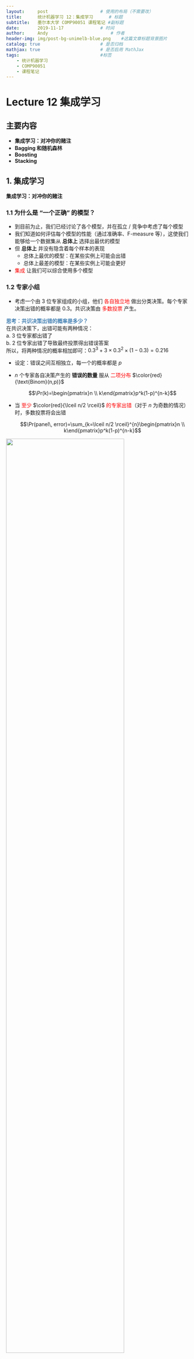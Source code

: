 ```yaml
---
layout:     post   				    # 使用的布局（不需要改）
title:      统计机器学习 12：集成学习   	# 标题 
subtitle:   墨尔本大学 COMP90051 课程笔记 #副标题
date:       2019-11-17 				# 时间
author:     Andy 						# 作者
header-img: img/post-bg-unimelb-blue.png 	#这篇文章标题背景图片
catalog: true 						# 是否归档
mathjax: true                       # 是否启用 MathJax
tags:								#标签
    - 统计机器学习
    - COMP90051
    - 课程笔记
---
```


# Lecture 12 集成学习
## 主要内容
* **集成学习：对冲你的赌注**
* **Bagging 和随机森林**
* **Boosting**
* **Stacking**

## 1. 集成学习
**集成学习：对冲你的赌注**
### 1.1 为什么是 “一个正确” 的模型？
* 到目前为止，我们已经讨论了各个模型，并在孤立 / 竞争中考虑了每个模型
* 我们知道如何评估每个模型的性能（通过准确率、F-measure 等），这使我们能够给一个数据集从 **总体上** 选择出最优的模型
* 但 **总体上** 并没有隐含着每个样本的表现
  * 总体上最优的模型：在某些实例上可能会出错
  * 总体上最差的模型：在某些实例上可能会更好
* <span style="color:red">集成</span> 让我们可以综合使用多个模型

### 1.2 专家小组
* 考虑一个由 3 位专家组成的小组，他们 <span style="color:red">各自独立地</span> 做出分类决策。每个专家决策出错的概率都是 0.3。共识决策由 <span style="color:red">多数投票</span> 产生。

**<span style="color:steelblue">思考：共识决策出错的概率是多少？</span>**  
在共识决策下，出错可能有两种情况：  
a. 3 位专家都出错了  
b. 2 位专家出错了导致最终投票得出错误答案  
所以，将两种情况的概率相加即可：$0.3^3+3\times 0.3^2\times (1-0.3)=0.216$  

* 设定：错误之间互相独立，每一个的概率都是 $p$
* $n$ 个专家各自决策产生的 **错误的数量** 服从 <span style="color:red">二项分布</span> $\color{red}{\text{Binom}(n,p)}$  

  $$\Pr(k)=\begin{pmatrix}n \\ k\end{pmatrix}p^k(1-p)^{n-k}$$  

* 当 <span style="color:red">至少</span> $\color{red}{\lceil n/2 \rceil}$ <span style="color:red">的专家出错</span>（对于 $n$ 为奇数的情况）时，多数投票将会出错  

  $$\Pr(panel\, error)=\sum_{k=\lceil n/2 \rceil}^{n}\begin{pmatrix}n \\ k\end{pmatrix}p^k(1-p)^{n-k}$$  

<img src="http://andy-blog.oss-cn-beijing.aliyuncs.com/blog/2020-02-16-WX20200216-201831%402x.png" width="80%">  

### 1.3 组合模型
* 模型组合（又称 <span style="color:red">集成学习</span>）根据给定的训练集构造一个基模型（又称 <span style="color:red">基学习器</span>）的集合，并将输出结果聚合到一个单独的元模型中（<span style="color:red">集成</span>）
  * 分类问题采用（加权）多数投票
  * 回归问题采用（加权）平均
  * 更一般地：*元模型* $=f($*基模型*$)$

* 回忆 **偏差-方差权衡**：  

  $$\Bbb E\left[ l\left(y,\hat f(\boldsymbol x_0)\right) \right]=\left(\Bbb E[y]-\Bbb[\hat f]\right)^2+Var[\hat f]+Var[y]$$  

  $$\text{test error}=(\text{bias})^2+\text{variance}+\text{irreducible error}$$

* 对 $k$ 个 **独立同分布** 的预测进行平均可以减小方差：  

  $$\color{red}{Var\left[\hat f_{avg}\right]=\dfrac{1}{k}Var\left[\hat f\right]}$$

## 2. Bagging
**<span style="color:green">B</span>ootstrap <span style="color:green">agg</span>regat<span style="color:green">ing</span> —— Breiman’94**

### 2.1 Bagging 方法
* **方法：** 通过有放回抽样构建 “近似独立” 的数据集
  * 生成 $k$ 个数据集，每个数据集都包含从 $n$ 条训练数据中通过有放回抽样得到的 $n$ 个样本 —— **Bootstrap 采样**
  * 在每个生成的数据集上构建基分类器
  * 通过投票 / 平均对预测结果进行聚合

### 2.2 Bagging：采样例子
* 原始训练数据集：  
  $$\{0,1,2,3,4,5,6,7,8,9\}$$
* **Bootstrap 采样：**  
  $$\{7,2,6,7,5,4,8,8,1,0\}$$ —— 未采样 $3,9$  
  $$\{1,3,8,0,3,5,8,0,1,9\}$$ —— 未采样 $2,4,6,7$  
  $$\{2,9,4,2,7,9,3,0,1,0\}$$ —— 未采样 $3,5,6,8$

### 2.3 回忆决策树
<img src="http://andy-blog.oss-cn-beijing.aliyuncs.com/blog/2020-02-16-WX20200216-213133%402x.png" width="80%">  

* 训练标准：每个最终分区的纯度
* 优化：启发式贪婪迭代方法
* 模型复杂度由树的深度定义
* 深树：非常适合特定数据 $\rightarrow$ 高方差，低偏差
* 浅树：粗略近似 $\rightarrow$ 低方差，高偏差

### 2.4 Bagging 的例子：随机森林
* Just bagged trees
* **<span style="color:steelblue">算法描述：</span>**  
  参数：树的数量 $k$，特征数量 $l\le m$  
  1.$\,$初始化一个空的森林  
  2.$\,$对于 $c$ 从 $1$ 到 $k$：  
  $\qquad$ a. 从训练数据创建新的 Bootstrap 采样  
  $\qquad$ b. 从 $m$ 个特征中随机选择出包含 $l$ 个特征的子集  
  $\qquad$ c. 用这 $l$ 个特征在 Bootstrap 样本上训练决策树  
  $\qquad$ d. 将树添加进森林里  
  3.$\,$通过多数投票或者平均来作出预测
* 在许多实际设定下效果非常好

### 2.5 利用未采样数据
* 在每轮中，一个特定的训练样本有 $\left(1-\dfrac{1}{n}\right)$ 的概率不被选中
  * 因此，在经过 $n$ 轮后最终没有被采样到的概率为 $\left(1-\dfrac{1}{n}\right)^n$
  * 对于 $n$ 很大的情况，这一概率近似为 $e^{-1}\approx 0.368$
  * 平均情况下，每轮 Bootstrap 采样只包含了 $63.2\%$ 的数据
* 可以将其用于对集成的独立误差估计
  * 像交叉验证一样安全，但是子样本重叠
  * 在每个 $36.8\%$ 的未采样样本上对每个基学习器进行评估
  * 平均这些评估 $\rightarrow$ 集成评估

### 2.6 Bagging：总结
* 基于采样和投票的简单方法
* 各个基学习器有可能进行并行计算
* 能够高效处理带噪声的数据集
* 性能通常比（简单的）基分类器要好得多，永远不会太差
* 通过减小方差来提升不稳定的分类器

## 3. Boosting
### 3.1 Boosting 方法
* **直觉：** 将基分类器的注意力集中在 “难以分类” 的样本上
* **方法：** 迭代地改变样本的分布以反映分类器在上一次迭代中的性能
  * 初始时，每个训练样本有 $\dfrac{1}{n}$ 的概率包含在采样中
  * 经过 $k$ 轮迭代后，训练一个分类器，并根据分类器对每个实例分类的能力来更新每个实例的权重
  * 通过加权投票来组合基分类器

### 3.2 Boodting：采样例子
* 原始训练数据集：  
  $$\{0,1,2,3,4,5,6,7,8,9\}$$
* **Boosting 采样：**  
  第 1 轮迭代：$$\{7,\color{red}{2},6,7,5,4,8,8,1,0\}$$  
  假设样本 $2$ 被错误分类  
  第 2 轮迭代：$$\{1,3,8,\color{red}{2},3,5,\color{red}{2},0,1,9\}$$  
  假设样本 $2$ 依旧被错误分类  
  第 3 轮迭代：$$\{\color{red}{2},9,\color{red}{2,2},7,9,3,\color{red}{2},1,0\}$$  

### 3.3 Boosting 的例子：AdaBoost
* **<span style="color:steelblue">算法描述：</span>**  
  1.$\,$初始样本分布 $P_1(i)=1/n,\;i=1,...,n$  
  2.$\,$对于 $c$ 从 $1$ 到 $k$：  
  $\qquad$ a. 在从 $P_c$ 有放回抽样得到的样本上训练基分类器 $A_c$  
  $\qquad$ b. 为每个分类器的错误率 $\varepsilon_c$ 设定置信度 $\alpha_c=\dfrac{1}{2}\ln \dfrac{1-\varepsilon_c}{\varepsilon_c}$  
  $\qquad$ c. 更新样本分布以归一化：  
  $\qquad\quad$ $$P_{c+1}(i)\propto P_c(i)\times \begin{cases}\exp(-\alpha_c), & \text{if } A_c(i)=y_i \\ \exp(\alpha_c), & \text{otherwise}\end{cases}$$  
  3.$\,$根据置信度加权的多数投票进行分类：  
  $\quad \mathop{\operatorname{arg\,max}} \limits_y \sum_{c=1}^{k}\alpha_t \delta \left(A_c(\boldsymbol x)=y\right)$

<img src="http://andy-blog.oss-cn-beijing.aliyuncs.com/blog/2020-02-17-WX20200217-145829%402x.png" width="40%">

* 技术上：每当 $\varepsilon_c>0.5$ 时，就对样本分布进行重新初始化
* 基学习器：通常是决策桩或者决策树，任何 “弱” 分类器
  * 决策桩是只有一个分裂节点的决策树

### 3.4 Boosting：总结
* 基于迭代采样和加权投票的方法
* 计算上的开销比 Bagging 更大
* 该方法以训练数据上的误差边界的形式保证了性能
* 在实际应用中，Boosting 可能导致过拟合

**<center><span style="color:steelblue">Bagging vs Boosting</span></center>**

|**Bagging**|**Boosting**|  
|---|---|  
|并行采样|迭代采样|  
|最小化方差|关注 “困难” 样本|  
|简单投票|加权投票|  
|分类或者回归|分类或者回归|  
|不容易过拟合|容易过拟合（除非基学习器很简单）|

## 4. Stacking
### 4.1 Stacking 方法
* **直觉：** 能够对一系列具有不同偏差的算法进行误差 “平滑”
* **方法：** 在基学习器的输出上训练一个元模型
  * 利用交叉验证训练基学习器和元学习器
  * 简单的元分类器：Logistic 回归
* 对于 Bagging 和 Boosting 的泛化（这里的 “泛化” 是针对模型而言，而非学习器）

### 4.2 Stacking：总结
* 将其对比 ANN 和基扩展
* 该方法在数学上很简单，但是计算上开销很大
* 能够将各种各样的不同性能的分类器组合起来
* 如果能够合理谨慎地应用，Stacking 可以在性能上达到或者超过最好的基分类器

## 总结
* 集成学习
* Bagging 和随机森林
* Boosting
* Stacking

下节内容：多臂老虎机问题
